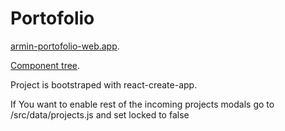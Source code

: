 # Portofolio

[armin-portofolio-web.app](https://armin-dizdar-portofolio.web.app/).


[Component tree](https://whimsical.com/portofolio-NTyd9t6Ph2gxskozrnF2F3).


Project is bootstraped with react-create-app.

If You want to enable rest of the incoming  projects modals go to /src/data/projects.js and set locked to false 
